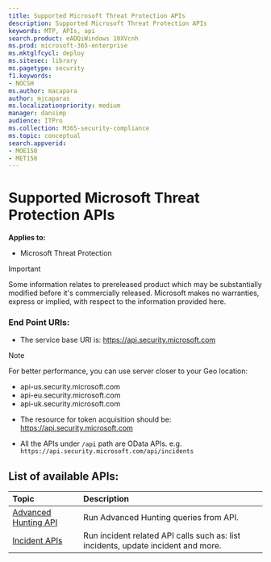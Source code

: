 ```yaml
---
title: Supported Microsoft Threat Protection APIs
description: Supported Microsoft Threat Protection APIs
keywords: MTP, APIs, api
search.product: eADQiWindows 10XVcnh
ms.prod: microsoft-365-enterprise
ms.mktglfcycl: deploy
ms.sitesec: library
ms.pagetype: security
f1.keywords:
- NOCSH
ms.author: macapara
author: mjcaparas
ms.localizationpriority: medium
manager: dansimp
audience: ITPro
ms.collection: M365-security-compliance 
ms.topic: conceptual
search.appverid: 
- MOE150
- MET150
---
```


# Supported Microsoft Threat Protection APIs 
**Applies to:**
- Microsoft Threat Protection

>[!IMPORTANT] 
>Some information relates to prereleased product which may be substantially modified before it's commercially released. Microsoft makes no warranties, express or implied, with respect to the information provided here.


### End Point URIs:

- The service base URI is: https://api.security.microsoft.com <br>

>[!NOTE]
>For better performance, you can use server closer to your Geo location:
> - api-us.security.microsoft.com
> - api-eu.security.microsoft.com
> - api-uk.security.microsoft.com

 - The resource for token acquisition should be: https://api.security.microsoft.com

 - All the APIs under ```/api``` path are OData APIs. e.g. ```https://api.security.microsoft.com/api/incidents```

## List of available APIs:

Topic | Description
:---|:---
[Advanced Hunting API](api-advanced-hunting.md) | Run Advanced Hunting queries from API.
[Incident APIs](api-incident.md) | Run incident related API calls such as: list incidents, update incident and more.
